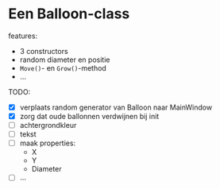 ﻿# Een Balloon-class

features:

- 3 constructors
- random diameter en positie
- `Move()`- en `Grow()`-method
- ...

TODO:

- [x] verplaats random generator van Balloon naar MainWindow
- [x] zorg dat oude ballonnen verdwijnen bij init
- [ ] achtergrondkleur
- [ ] tekst
- [ ] maak properties:
	- X
	- Y
	- Diameter
- [ ] ...
